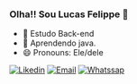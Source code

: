 ### Olha!! Sou Lucas Felippe 👋

- 🔭 Estudo Back-end
- 🌱 Aprendendo java.
- 😄 Pronouns: Ele/dele

[![Likedin](https://img.shields.io/badge/LinkedIn-0077B5?style=for-the-badge&logo=linkedin&logoColor=white)](/https://www.linkedin.com/in/lucasfelippe10/)
[![Email](https://img.shields.io/badge/Gmail-D14836?style=for-the-badge&logo=gmail&logoColor=white)](mailto:lucasfesiqueira10@.com")
[![Whatssap](https://img.shields.io/badge/WhatsApp-25D366?style=for-the-badge&logo=whatsapp&logoColor=white)](/https://www.linkedin.com/in/lucasfelippe10/)





